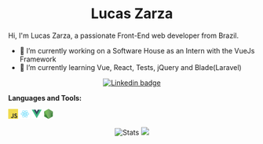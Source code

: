 <!--
**lucaszarza/lucaszarza** is a ✨ _special_ ✨ repository because its `README.md` (this file) appears on your GitHub profile.

Here are some ideas to get you started:

- 🔭 I’m currently working on a Software House with the VueJs Framework
- 🌱 I’m currently learning Vue, React, Tests, jQuery and Blade(Laravel)
- 👯 I’m looking to collaborate on ...
- 🤔 I’m looking for help with ...
- 💬 Ask me about ...
- 📫 How to reach me: ...
- 😄 Pronouns: ...
- ⚡ Fun fact: ...
-->

<h1 align="center">Lucas Zarza</h1>

Hi, I'm Lucas Zarza, a passionate Front-End web developer from Brazil.

- 🔭 I’m currently working on a Software House as an Intern with the VueJs Framework 
- 🌱 I’m currently learning Vue, React, Tests, jQuery and Blade(Laravel)

<p align="center"> 
	<a href="https://https://www.linkedin.com/in/lucaszarza/"> 
		  <img src="https://img.shields.io/badge/-LinkedIn-blue?style=flat&logo=Linkedin&logoColor=white&link=https://www.linkedin.com/in/lucaszarza/" alt="Linkedin badge" />
	</a>
</p>

**Languages and Tools:**  

<code><img height="20" src="https://raw.githubusercontent.com/github/explore/80688e429a7d4ef2fca1e82350fe8e3517d3494d/topics/javascript/javascript.png"></code>
<code><img height="20" src="https://raw.githubusercontent.com/github/explore/80688e429a7d4ef2fca1e82350fe8e3517d3494d/topics/react/react.png"></code>
<code><img height="20" src="https://raw.githubusercontent.com/github/explore/80688e429a7d4ef2fca1e82350fe8e3517d3494d/topics/vue/vue.png"></code>
<code><img height="20" src="https://raw.githubusercontent.com/github/explore/80688e429a7d4ef2fca1e82350fe8e3517d3494d/topics/nodejs/nodejs.png"></code>   

<p align="center">
  <img src="https://github-readme-stats.vercel.app/api?username=lucaszarza&hide=prs" alt="Stats" />
  <img src="https://github-readme-stats.vercel.app/api/top-langs/?username=lucaszarza&layout=compact" />
</p>
